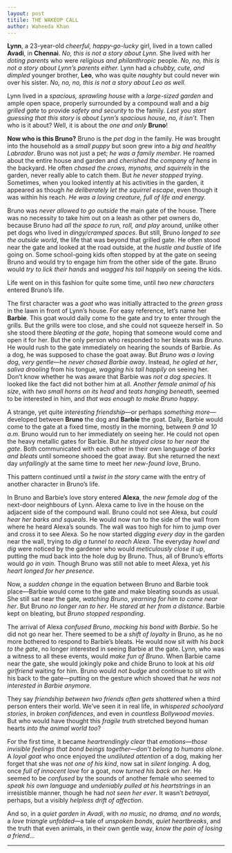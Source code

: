 ```yaml
---
layout: post
titile: THE WAKEUP CALL
author: Waheeda Khan
---
```


**Lynn**, a 23-year-old *cheerful, happy-go-lucky* girl, lived in a town called **Avadi**, in **Chennai**. *No, this is not a story about Lynn.* She lived with her *doting parents* who were *religious and philanthropic* people. *No, no, this is not a story about Lynn’s parents either.* Lynn had a *chubby, cute, and dimpled* younger brother, **Leo**, who was quite *naughty* but could never win over his sister. *No, no, no, this is not a story about Leo as well.*

Lynn lived in a *spacious, sprawling house* with a *large-sized garden* and ample open space, properly surrounded by a compound wall and a *big grilled gate* to provide *safety and security* to the family. *Lest you start guessing that this story is about Lynn’s spacious house, no, it isn’t.* Then who is it about? Well, it is about the *one and only* **Bruno**!

**Now who is this Bruno?**
Bruno is the *pet dog* in the family. He was brought into the household as a *small puppy* but soon grew into a *big and healthy Labrador*. Bruno was not just a pet; *he was a family member*. He roamed about the entire house and garden and *cherished the company of hens* in the backyard. He often *chased the crows, mynahs, and squirrels* in the garden, never really able to catch them. But *he never stopped trying*. Sometimes, when you looked intently at his activities in the garden, it appeared as though *he deliberately let the squirrel escape*, even though it was within his reach. *He was a loving creature, full of life and energy.*

Bruno was *never allowed to go outside* the main gate of the house. There was no necessity to take him out on a leash as other pet owners do, because Bruno had *all the space to run, roll, and play* around, unlike other pet dogs who lived in *dingy/cramped spaces*. But still, Bruno *longed to see the outside world*, the life that was beyond that grilled gate. He often stood near the gate and looked at the road outside, at the *hustle and bustle* of life going on. Some school-going kids often stopped by at the gate on seeing Bruno and would try to engage him from the other side of the gate. Bruno would *try to lick their hands* and *wagged his tail happily* on seeing the kids.

Life went on in this fashion for quite some time, until *two new characters* entered Bruno’s life.

The first character was a *goat* who was initially attracted to the *green grass* in the lawn in front of Lynn’s house. For easy reference, let’s name her **Barbie**. This goat would daily come to the gate and try to enter through the grills. But the grills were too close, and she could not squeeze herself in. So she stood there *bleating at the gate*, hoping that someone would come and open it for her. But the only person who responded to her bleats was *Bruno*. He would rush to the gate immediately on hearing the sounds of Barbie. As a dog, he was supposed to chase the goat away. But *Bruno was a loving dog*, *very gentle*—he *never chased Barbie away*. Instead, *he ogled at her*, *saliva drooling* from his tongue, *wagging his tail happily* on seeing her. Don’t know whether he was aware that Barbie was *not a dog species*. It looked like the fact did not bother him at all. *Another female animal of his size*, with *two small horns on its head* and *teats hanging beneath*, seemed to be interested in him, and *that was enough to make Bruno happy*.

A strange, yet quite *interesting friendship*—or perhaps *something more*—developed between **Bruno** the dog and **Barbie** the goat. Daily, Barbie would come to the gate at a fixed time, mostly in the morning, between *9 and 10 a.m.* Bruno would run to her immediately on seeing her. He could not open the heavy metallic gates for Barbie. But *he stayed close to her near the gate*. Both communicated with each other in their own language of *barks and bleats* until someone shooed the goat away. But she returned the next day *unfailingly* at the same time to meet her *new-found love*, Bruno.

This pattern continued until a *twist in the story* came with the entry of another character in Bruno’s life.

In Bruno and Barbie’s love story entered **Alexa**, the *new female dog* of the next-door neighbours of Lynn. Alexa came to live in the house on the adjacent side of the compound wall. Bruno could not see Alexa, but *could hear her barks and squeals*. He would now run to the side of the wall from where he heard Alexa’s sounds. The wall was too high for him to jump over and cross it to see Alexa. So he now started *digging every day* in the garden near the wall, trying to *dig a tunnel to reach Alexa*. The everyday *howl and dig* were noticed by the gardener who would *meticulously close it up*, putting the mud back into the hole dug by Bruno. Thus, all of Bruno’s efforts would *go in vain*. Though Bruno was still not able to meet Alexa, yet *his heart longed for her presence*.

Now, a *sudden change* in the equation between Bruno and Barbie took place—Barbie would come to the gate and make bleating sounds as usual. She still sat near the gate, *watching Bruno*, *yearning for him to come near her*. But Bruno *no longer ran to her*. He *stared at her from a distance*. Barbie kept on bleating, but *Bruno stopped responding*.

The arrival of Alexa *confused Bruno*, *mocking his bond with Barbie*. So he did not go near her. There seemed to be a *shift of loyalty* in Bruno, as he no more bothered to respond to Barbie’s bleats. He would now sit *with his back to the gate*, no longer interested in seeing Barbie at the gate. Lynn, who was a witness to all these events, would *make fun of Bruno*. When Barbie came near the gate, she would jokingly poke and chide Bruno to look at his *old girlfriend* waiting for him. Bruno would *not budge* and continue to sit with his back to the gate—putting on the gesture which showed that *he was not interested in Barbie anymore*.

They say *friendship between two friends often gets shattered* when a third person enters their world. We’ve seen it in real life, in *whispered schoolyard stories*, in *broken confidences*, and even in *countless Bollywood movies*. But who would have thought this *fragile truth* stretched beyond human hearts *into the animal world too*?

For the first time, it became *heartrendingly clear* that *emotions—those invisible feelings that bond beings together—don’t belong to humans alone*. A *loyal goat* who once enjoyed the *undiluted attention* of a dog, making her forget that she was *not one of his kind*, now sat in *silent longing*. A dog, once *full of innocent love* for a goat, now *turned his back on her*. He seemed to be *confused* by the sounds of another female who seemed to *speak his own language* and *undeniably pulled at his heartstrings* in an irresistible manner, though he had *not seen her ever*. It wasn’t *betrayal*, perhaps, but a visibly *helpless drift of affection*.

And so, in a *quiet garden in Avadi*, with *no music, no drama, and no words*, a *love triangle unfolded*—a tale of *unspoken bonds*, *quiet heartbreaks*, and the truth that even animals, in their own gentle way, *know the pain of losing a friend*...

---
